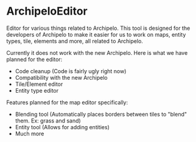 # ArchipeloEditor
Editor for various things related to Archipelo. This tool is designed for the developers of Archipelo to make it easier for us to work on maps, entity types, tile, elements and more, all related to Archipelo.

Currently it does not work with the new Archipelo. Here is what we have planned for the editor:
- Code cleanup (Code is fairly ugly right now)
- Compatibility with the new Archipelo
- Tile/Element editor
- Entity type editor

Features planned for the map editor specifically:
- Blending tool (Automatically places borders between tiles to "blend" them. Ex: grass and sand)
- Entity tool (Allows for adding entities)
- Much more
